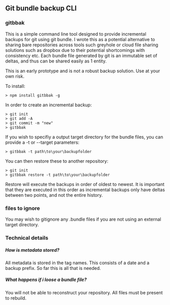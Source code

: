 ## Git bundle backup CLI
### gitbbak

This is a simple command line tool designed to provide incremental backups for git using git bundle.
I wrote this as a potential alternative to sharing bare repositories across tools such greyhole or cloud file sharing solutions such as dropbox
due to their potential shortcomings with consistency etc. Each bundle file generated by git is an immutable set of deltas, and thus can be shared easily as 1 entity.

This is an early prototype and is not a robust backup solution. Use at your own risk.

To install:
```
> npm install gitbbak -g
```

In order to create an incremental backup:
```
> git init
> git add -A
> git commit -m "new"
> gitbbak
```

If you wish to specifiy a output target directory for the bundle files, you can provide a -t or --target parameters:

```
> gitbbak -t path\to\your\backupfolder
```

You can then restore these to another repository:
```
> git init
> gitbbak restore -t path\to\your\backupfolder
```
Restore will execute the backups in order of oldest to newest. 
It is important that they are executed in this order as incremental backups only have deltas between two points, and not the entire history.

### files to ignore
You may wish to gitignore any .bundle files if you are not using an external target directory.

### Technical details
##### How is metadata stored?
All metadata is stored in the tag names. This consists of a date and a backup prefix. So far this is all that is needed.

##### What happens if i loose a bundle file?
You will not be able to reconstruct your repository. All files must be present to rebuild.